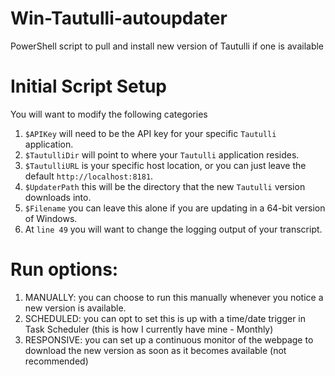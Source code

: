 # Win-Tautulli-autoupdater
PowerShell script to pull and install new version of Tautulli if one is available

# Initial Script Setup
You will want to modify the following categories
  1. ```$APIKey``` will need to be the API key for your specific ```Tautulli``` application.
  2. ```$TautulliDir``` will point to where your ```Tautulli``` application resides.
  3. ```$TautulliURL``` is your specific host location, or you can just leave the default ```http://localhost:8181```.
  4. ```$UpdaterPath``` this will be the directory that the new ```Tautulli``` version downloads into.
  5. ```$Filename``` you can leave this alone if you are updating in a 64-bit version of Windows.
  6. At ```line 49``` you will want to change the logging output of your transcript.

# Run options:
  1. MANUALLY:  you can choose to run this manually whenever you notice a new version is available.
  2. SCHEDULED:  you can opt to set this is up with a time/date trigger in Task Scheduler (this is how I currently have mine - Monthly)
  3. RESPONSIVE:  you can set up a continuous monitor of the webpage to download the new version as soon as it becomes available (not recommended)

